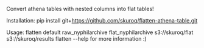Convert athena tables with nested columns into flat tables!

Installation:
pip install git+https://github.com/skuroq/flatten-athena-table.git

Usage:
flatten default raw_nyphilarchive flat_nyphilarchive s3://skuroq/flat s3://skuroq/results
flatten --help for more information :)
